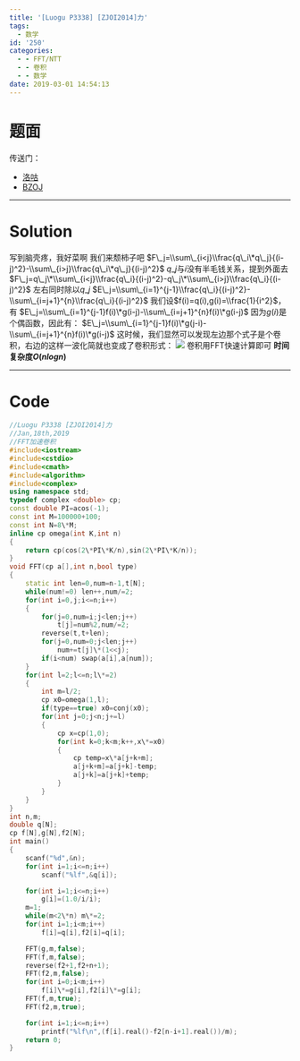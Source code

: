 ```yaml
---
title: '[Luogu P3338] [ZJOI2014]力'
tags:
  - 数学
id: '250'
categories:
  - - FFT/NTT
  - - 卷积
  - - 数学
date: 2019-03-01 14:54:13
---
```


# 题面

传送门：

*   [洛咕](https://www.luogu.org/problemnew/show/P3338)
*   [BZOJ](https://www.lydsy.com/JudgeOnline/problem.php?id=3527)

* * *

# Solution

写到脑壳疼，我好菜啊 我们来颓柿子吧 $F\_j=\\sum\_{i<j}\\frac{q\_i\*q\_j}{(i-j)^2}-\\sum\_{i>j}\\frac{q\_i\*q\_j}{(i-j)^2}$ $q\_j$与$i$没有半毛钱关系，提到外面去 $F\_j=q\_j\*\\sum\_{i<j}\\frac{q\_i}{(i-j)^2}-q\_j\*\\sum\_{i>j}\\frac{q\_i}{(i-j)^2}$ 左右同时除以$q\_j$ $E\_j=\\sum\_{i=1}^{j-1}\\frac{q\_i}{(i-j)^2}-\\sum\_{i=j+1}^{n}\\frac{q\_i}{(i-j)^2}$ 我们设$f(i)=q(i),g(i)=\\frac{1}{i^2}$，有 $E\_j=\\sum\_{i=1}^{j-1}f(i)\*g(i-j)-\\sum\_{i=j+1}^{n}f(i)\*g(i-j)$ 因为$g(i)$是个偶函数，因此有： $E\_j=\\sum\_{i=1}^{j-1}f(i)\*g(j-i)-\\sum\_{i=j+1}^{n}f(i)\*g(i-j)$ 这时候，我们显然可以发现左边那个式子是个卷积，右边的这样一波化简就也变成了卷积形式： ![](https://img2018.cnblogs.com/blog/1316999/201901/1316999-20190118160422690-423540635.jpg) 卷积用FFT快速计算即可 **时间复杂度$O(nlogn)$**

* * *

# Code

```cpp
//Luogu P3338 [ZJOI2014]力
//Jan,18th,2019
//FFT加速卷积
#include<iostream>
#include<cstdio>
#include<cmath>
#include<algorithm>
#include<complex>
using namespace std;
typedef complex <double> cp;
const double PI=acos(-1);
const int M=100000+100;
const int N=8\*M;
inline cp omega(int K,int n)
{
    return cp(cos(2\*PI\*K/n),sin(2\*PI\*K/n));
}
void FFT(cp a[],int n,bool type)
{
    static int len=0,num=n-1,t[N];
    while(num!=0) len++,num/=2;
    for(int i=0,j;i<=n;i++)
    {
        for(j=0,num=i;j<len;j++)
            t[j]=num%2,num/=2;
        reverse(t,t+len);
        for(j=0,num=0;j<len;j++)
            num+=t[j]\*(1<<j);
        if(i<num) swap(a[i],a[num]);
    }
    for(int l=2;l<=n;l\*=2)
    {
        int m=l/2;
        cp x0=omega(1,l);
        if(type==true) x0=conj(x0);
        for(int j=0;j<n;j+=l)
        {
            cp x=cp(1,0);
            for(int k=0;k<m;k++,x\*=x0)
            {
                cp temp=x\*a[j+k+m];
                a[j+k+m]=a[j+k]-temp;
                a[j+k]=a[j+k]+temp;
            }
        }
    }
}
int n,m;
double q[N];
cp f[N],g[N],f2[N];
int main()
{
    scanf("%d",&n);
    for(int i=1;i<=n;i++)
        scanf("%lf",&q[i]);

    for(int i=1;i<=n;i++)
        g[i]=(1.0/i/i);
    m=1;
    while(m<2\*n) m\*=2;
    for(int i=1;i<m;i++)
        f[i]=q[i],f2[i]=q[i];

    FFT(g,m,false);
    FFT(f,m,false);
    reverse(f2+1,f2+n+1);
    FFT(f2,m,false);
    for(int i=0;i<m;i++)
        f[i]\*=g[i],f2[i]\*=g[i];
    FFT(f,m,true);
    FFT(f2,m,true);

    for(int i=1;i<=n;i++)
        printf("%lf\n",(f[i].real()-f2[n-i+1].real())/m);
    return 0;
}

```